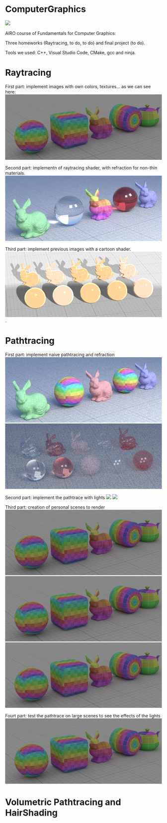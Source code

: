 # ComputerGraphics
<a href="https://www.dis.uniroma1.it/"><img src="http://www.dis.uniroma1.it/sites/default/files/marchio%20logo%20eng%20jpg.jpg" width="500"></a>

AIRO course of Fundamentals for Computer Graphics:

Three homeworks (Raytracing, to do, to do) and final project (to do).

Tools we used: C++, Visual Studio Code, CMake, gcc and ninja.

# Raytracing
First part: implement images with own colors, textures... as we can see here:
![](Raytrace/out/lowres/03_texture_720_256.jpg)

Second part: implementn of raytracing shader, with refraction for non-thin materials.
![](Raytrace/out/Refraction/glass_(notThin).jpg)

Third part: implement previous images with a cartoon shader.
![](Raytrace/out/shade_cartoon/materialsb.png)
.



# Pathtracing
First part: implement naive pathtracing and refraction
![](PathTrace/out/naive/02_matte_720_256.jpg)
![](PathTrace/out/Refraction/naive.jpg)

Second part: implement the pathtrace with lights
![](PathTrace/out/naive/03_texture_720_256.jpg)
![](PathTrace/out/naive/03_texture_720_256.jpg)

Third part: creation of personal scenes to render 
![](Raytrace/out/lowres/03_texture_720_256.jpg) 
![](Raytrace/out/lowres/03_texture_720_256.jpg)
![](Raytrace/out/lowres/03_texture_720_256.jpg)

Fourt part: test the pathtrace on large scenes to see the effects of the lights
![](Raytrace/out/lowres/03_texture_720_256.jpg)


# Volumetric Pathtracing and HairShading
